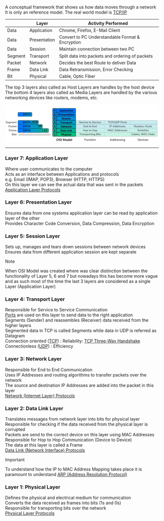 A conceptual framework that shows us how data moves through a network  
It is only an reference model. The real world model is [TCP/IP](TCP-IP%20Model.md)

|         | Layer        | Activity Performed                               |
| ------- | ------------ | ------------------------------------------------ |
| Data    | Application  | Chrome, Firefox, E-Mail Client                   |
| Data    | Presentation | Convert to PC Understandable Format & Encryption |
| Data    | Session      | Maintain connection between two PC               |
| Segment | Transport    | Split data into packets and ordering of packets  |
| Packet  | Network      | Decides the best Route to deliver Data           |
| Frame   | Data Link    | Data Retransmission, Error Checking              |
| Bit     | Physical     | Cable, Optic Fiber                               |

The top 3 layers also called as Host Layers are handles by the host device  
The bottom 4 layers also called as Media Layers are handled by the various networking devices like routers, modems, etc.

![OSI Model](../images/osi_model.png)

---

### Layer 7: Application Layer

Where user communicates to the computer  
Acts as an interface between Applications and protocols  
e.g. Email (IMAP, POP3), Browser (HTTP, HTTPS)  
On this layer we can see the actual data that was sent in the packets  
[Application Layer Protocols](../TCP-IP%20Layers/5%20-%20Application%20Layer%20Protocol/Application%20Layer%20Protocols.md)

### Layer 6: Presentation Layer

Ensures data from one systems application layer can be read by application layer of the other  
Provides Character Code Conversion, Data Compression, Data Encryption

### Layer 5: Session Layer

Sets up, manages and tears down sessions between network devices  
Ensures data from different application session are kept separate

 > [!NOTE]
 > When OSI Model was created where was clear distinction between the functionality of Layer 5, 6 and 7 but nowadays this has become more vague and as such most of the time the last 3 layers are considered as a single Layer (Application Layer)

### Layer 4: Transport Layer

Responsible for Service to Service Communication  
[Ports](../TCP-IP%20Layers/4%20-%20Transport%20Layer%20Protocols/Network%20Ports.md) are used on this layer to send data to the right application  
Segments (Sender) and reassembles (Receiver) data received from the higher layers  
Segmented data in TCP is called Segments while data in UDP is referred as Datagram  
Connection oriented ([TCP](../TCP-IP%20Layers/4%20-%20Transport%20Layer%20Protocols/TCP%20%28Transmission%20Control%20Protocol%29.md)) : Reliability: [TCP Three-Way Handshake](../../Information%20Security/Tools%20&%20Services/Nmap/TCP%20Three-Way%20Handshake.md)  
Connectionless ([UDP](../TCP-IP%20Layers/4%20-%20Transport%20Layer%20Protocols/UDP%20%28User%20Datagram%20Protocol%29.md)) : Efficiency

### Layer 3: Network Layer

Responsible for End to End Communication  
Uses IP Addresses and routing algorithms to transfer packets over the network  
The source and destination IP Addresses are added into the packet in this layer  
[Network (Internet Layer) Protocols](../TCP-IP%20Layers/3%20-%20Network%20%28Internet%20Layer%29%20Protocols/Network%20%28Internet%20Layer%29%20Protocols.md)

### Layer 2: Data Link Layer

Translates messages from network layer into bits for physical layer  
Responsible for checking if the data received from the physical layer is corrupted  
Packets are send to the correct device on this layer using MAC Addresses  
Responsible for Hop to Hop Communication (Device to Device)  
The data at this layer is called a Frame  
[Data Link (Network Interface) Protocols](../TCP-IP%20Layers/2%20-%20Data%20Link%20%28Network%20Interface%29%20Protocols/Data%20Link%20%28Network%20Interface%29%20Protocols.md)

 > [!IMPORTANT]
 > To understand how the IP to MAC Address Mapping takes place it is paramount to understand [ARP (Address Resolution Protocol)](../TCP-IP%20Layers/2%20-%20Data%20Link%20%28Network%20Interface%29%20Protocols/ARP%20%28Address%20Resolution%20Protocol%29.md)

### Layer 1: Physical Layer

Defines the physical and electrical medium for communication  
Converts the data received as frames into bits (1s and 0s)  
Responsible for transporting bits over the network  
[Physical Layer Protocols](../TCP-IP%20Layers/1%20-%20Physical%20Layer%20Protocols/Physical%20Layer%20Protocols.md)
